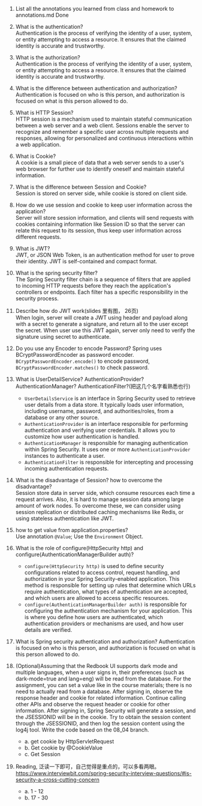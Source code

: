 1.  List all the annotations you learned from class and homework to annotations.md
    Done
2.  What is the authentication?  
    Authentication is the process of verifying the identity of a user, system, or entity attempting to access a resource. It ensures that the claimed identity is accurate and trustworthy.
3.  What is the authorization?  
    Authentication is the process of verifying the identity of a user, system, or entity attempting to access a resource. It ensures that the claimed identity is accurate and trustworthy.
4.  What is the difference between authentication and authorization?  
    Authentication is focused on who is this person, and authorization is focused on what is this person allowed to do.
5.  What is HTTP Session?  
    HTTP session is a mechanism used to maintain stateful communication between a web server and a web client. Sessions enable the server to recognize and remember a specific user across multiple requests and responses, allowing for personalized and continuous interactions within a web application.
6.  What is Cookie?  
    A cookie is a small piece of data that a web server sends to a user's web browser for further use to identify oneself and maintain stateful information.
7.  What is the difference between Session and Cookie?  
    Session is stored on server side, while cookie is stored on client side. 
8.  How do we use session and cookie to keep user information across the application?  
    Server will store session information, and clients will send requests with cookies containing information like Session ID so that the server can relate this request to its session, thus keep user information across different requests.
9.  What is JWT?  
    JWT, or JSON Web Token, is an authentication method for user to prove their identity. JWT is self-contained and compact format. 
10. What is the spring security filter?  
    The Spring Security filter chain is a sequence of filters that are applied to incoming HTTP requests before they reach the application's controllers or endpoints. Each filter has a specific responsibility in the security process.
11. Describe how do JWT work(slides 里有图， 26页)  
    When login, server will create a JWT using header and payload along with a secret to generate a signature, and return all to the user except the secret. When user use this JWT again, server only need to verify the signature using secret to authenticate.
12. Do you use any Encoder to encode Password?
    Spring uses BCryptPasswordEncoder as password encoder. `BCryptPasswordEncoder.encode()` to encode password, `BCryptPasswordEncoder.matches()` to check password.
13. What is UserDetailService? AuthenticationProvider? AuthenticationManager? AuthenticationFilter?(把这几个名字看熟悉也行)
    - `UserDetailsService` is an interface in Spring Security used to retrieve user details from a data store. It typically loads user information, including username, password, and authorities/roles, from a database or any other source.
    - `AuthenticationProvider` is an interface responsible for performing authentication and verifying user credentials. It allows you to customize how user authentication is handled.
    - `AuthenticationManager` is responsible for managing authentication within Spring Security. It uses one or more `AuthenticationProvider` instances to authenticate a user.
    - `AuthenticationFilter` is responsible for intercepting and processing incoming authentication requests.
14. What is the disadvantage of Session? how to overcome the disadvantage?  
    Session store data in server side, which consume resources each time a request arrives. Also, it is hard to manage session data among large amount of work nodes. To overcome these, we can consider using session replication or distributed caching mechanisms like Redis, or using stateless authentication like JWT. 
15. how to get value from application.properties?  
    Use annotation `@Value`; Use the `Environment` Object.
16. What is the role of configure(HttpSecurity http) and configure(AuthenticationManagerBuilder auth)?  
    - `configure(HttpSecurity http)` is used to define security configurations related to access control, request handling, and authorization in your Spring Security-enabled application. This method is responsible for setting up rules that determine which URLs require authentication, what types of authentication are accepted, and which users are allowed to access specific resources.
    - `configure(AuthenticationManagerBuilder auth)` is responsible for configuring the authentication mechanism for your application. This is where you define how users are authenticated, which authentication providers or mechanisms are used, and how user details are verified.
17. What is Spring security authentication and authorization?
    Authentication is focused on who is this person, and authorization is focused on what is this person allowed to do.

18. (Optional)Assuming that the Redbook UI supports dark mode and multiple languages, when a user signs in, their preferences (such as dark-mode=true and lang=eng) will be read from the database. For the assignment, you can set a value like in the course materials; there is no need to actually read from a database. After signing in, observe the response header and cookie for related information. Continue calling other APIs and observe the request header or cookie for other information. After signing in, Spring Security will generate a session, and the JSESSIONID will be in the cookie. Try to obtain the session content through the JSESSIONID, and then log the session content using the log4j tool. Write the code based on the 08_04 branch.
    - a. get cookie by HttpServletRequest
    - b. Get cookie by @CookieValue
    - c. Get Session
19. Reading, 泛读一下即可，自己觉得是重点的，可以多看两眼。https://www.interviewbit.com/spring-security-interview-questions/#is-security-a-cross-cutting-concern
    - a. 1 - 12
    - b. 17 - 30